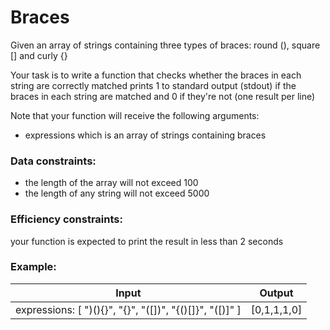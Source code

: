 # Braces

Given an array of strings containing three types of braces: round (), square [] and curly {}

Your task is to write a function that checks whether the braces in each string are correctly matched prints 1 to standard output (stdout) if the braces in each string are matched and 0 if they're not (one result per line)

Note that your function will receive the following arguments:

* expressions which is an array of strings containing braces

### Data constraints:

* the length of the array will not exceed 100
* the length of any string will not exceed 5000

### Efficiency constraints:

your function is expected to print the result in less than 2 seconds

### Example:
| Input | Output  |
| ----- | ------  |
| expressions: [ ")(){}", "[](){}", "([])", "{()[]}", "([)]" ]  | [0,1,1,1,0] |
